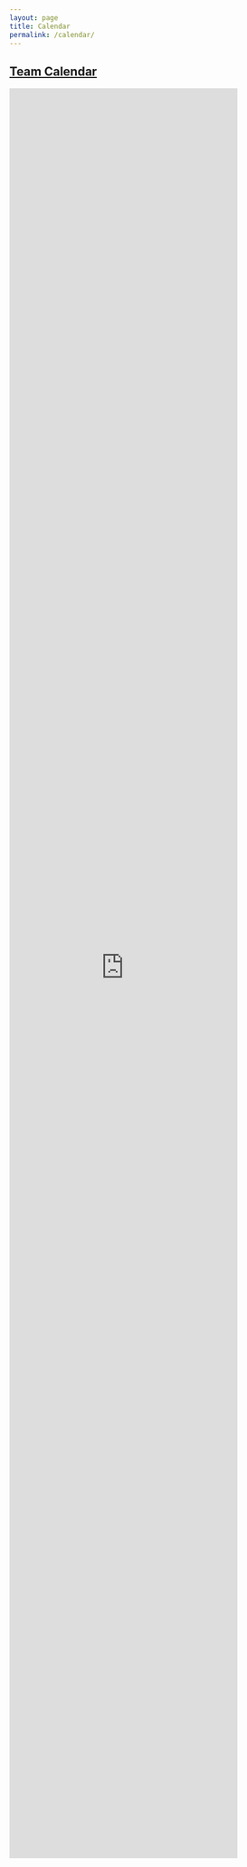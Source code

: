 ```yaml
---
layout: page
title: Calendar
permalink: /calendar/
---
```



<div class="post-headline">
		<h2>
			<a href="http://www.drakemtb.org/calendar/" rel="bookmark" title="Permanent Link to Team Calendar">Team Calendar</a></h2>
		</div>
<div class="post-bodycopy clearfix"><p><iframe style="border-width: 0;" src="https://www.google.com/calendar/embed?showTitle=0&amp;showCalendars=0&amp;mode=AGENDA&amp;height=300&amp;wkst=1&amp;bgcolor=%23ffffff&amp;src=coachpegarm%40gmail.com&amp;color=%232952A3&amp;ctz=America%2FLos_Angeles" height="80%" width="80%" frameborder="0" scrolling="no"></iframe></p>
</div>
